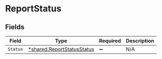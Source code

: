 # ReportStatus


## Fields

| Field                                                                          | Type                                                                           | Required                                                                       | Description                                                                    |
| ------------------------------------------------------------------------------ | ------------------------------------------------------------------------------ | ------------------------------------------------------------------------------ | ------------------------------------------------------------------------------ |
| `Status`                                                                       | [*shared.ReportStatusStatus](../../../pkg/models/shared/reportstatusstatus.md) | :heavy_minus_sign:                                                             | N/A                                                                            |